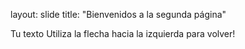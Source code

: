 layout: slide
title: "Bienvenidos a la segunda página"

Tu texto
Utiliza la flecha hacia la izquierda para volver!
